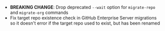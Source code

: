 - __BREAKING CHANGE__: Drop deprecated `--wait` option for `migrate-repo` and `migrate-org` commands
- Fix target repo existence check in GitHub Enterprise Server migrations so it doesn't error if the target repo used to exist, but has been renamed
